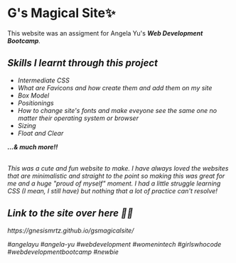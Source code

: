 <p>
<h1> G's Magical Site✨</h1>

This website was an assigment for Angela Yu's <em><b>Web Development Bootcamp</b><em>. 

<h2>Skills I learnt through this project</h2>

<ul>
  <li>Intermediate CSS</li>
  <li>What are Favicons and how create them and add them on my site</li>
  <li>Box Model</li>
  <li>Positionings</li>
  <li>How to change site's fonts and make eveyone see the same one no matter their operating system or browser</li>
  <li>Sizing</li>  
  <li>Float and Clear</li>
  </ul>
  <b>...& much more!!</b> <br>
  
  <br>
  
  This was a cute and fun website to make. I have always loved the websites that are minimalistic and straight to the point so
  making this was great for me and a huge "proud of myself" moment. I had a little struggle learning CSS (I mean, I still have)
  but nothing that a lot of practice can't resolve!
  <p>

  <h2>Link to the site over here 👎🏽 </h2>
  https://gnesismrtz.github.io/gsmagicalsite/

  #angelayu #angela-yu #webdevelopment #womenintech #girlswhocode #webdevelopmentbootcamp #newbie
